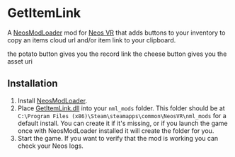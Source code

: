 # GetItemLink

A [NeosModLoader](https://github.com/zkxs/NeosModLoader) mod for [Neos VR](https://neos.com/) that adds buttons to your inventory to copy an items cloud url and/or item link to your clipboard.

the potato button gives you the record link
the cheese button gives you the asset uri

## Installation
1. Install [NeosModLoader](https://github.com/zkxs/NeosModLoader).
1. Place [GetItemLink.dll](https://github.com/eia485/NeosGetItemLink/releases/latest/download/GetItemLink.dll) into your `nml_mods` folder. This folder should be at `C:\Program Files (x86)\Steam\steamapps\common\NeosVR\nml_mods` for a default install. You can create it if it's missing, or if you launch the game once with NeosModLoader installed it will create the folder for you.
1. Start the game. If you want to verify that the mod is working you can check your Neos logs.
